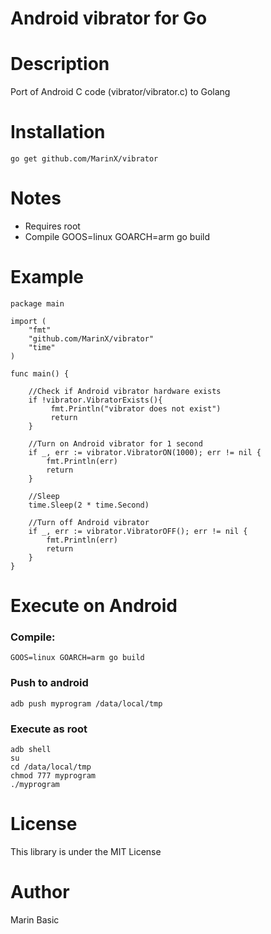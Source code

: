 # Android vibrator for Go

# Description
Port of Android C code (vibrator/vibrator.c) to Golang

# Installation
    go get github.com/MarinX/vibrator
# Notes
* Requires root
* Compile GOOS=linux GOARCH=arm go build

# Example
    package main
    
    import (
	    "fmt"
	    "github.com/MarinX/vibrator"
	    "time"
    )

    func main() {

	    //Check if Android vibrator hardware exists
	    if !vibrator.VibratorExists(){
		     fmt.Println("vibrator does not exist")
		     return
	    }
	
	    //Turn on Android vibrator for 1 second
	    if _, err := vibrator.VibratorON(1000); err != nil {
		    fmt.Println(err)
		    return
	    }
	
	    //Sleep
	    time.Sleep(2 * time.Second)
	    
	    //Turn off Android vibrator
	    if _, err := vibrator.VibratorOFF(); err != nil {
		    fmt.Println(err)
		    return
	    }
    }

# Execute on Android
### Compile:
    GOOS=linux GOARCH=arm go build
### Push to android
    adb push myprogram /data/local/tmp
### Execute as root
    adb shell
    su
    cd /data/local/tmp
    chmod 777 myprogram
    ./myprogram

# License
This library is under the MIT License

# Author
Marin Basic 

